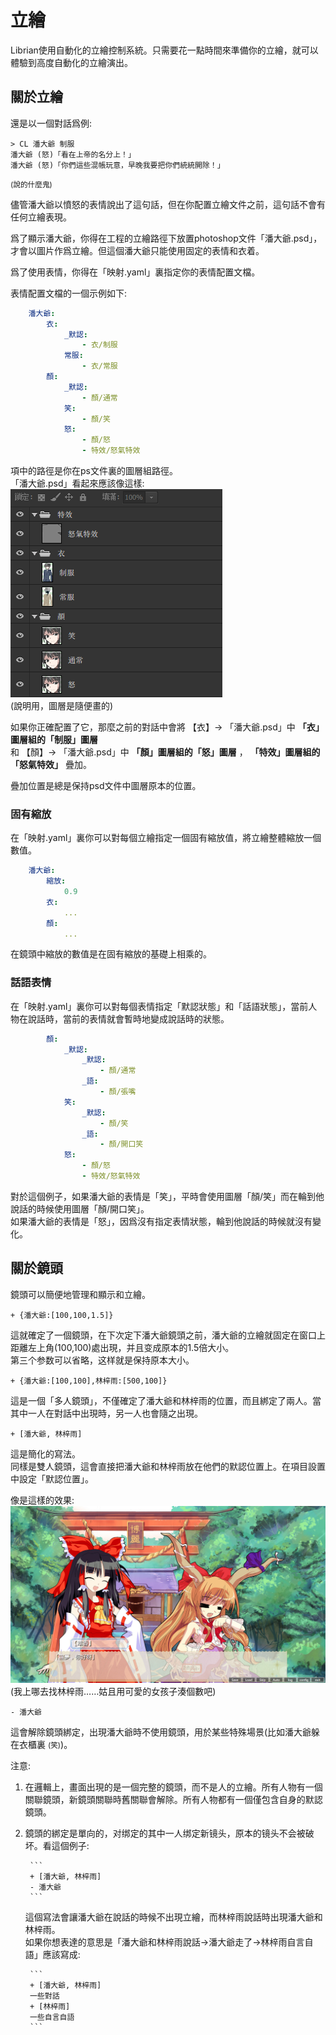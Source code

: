 # 立繪

Librian使用自動化的立繪控制系統。只需要花一點時間來準備你的立繪，就可以體驗到高度自動化的立繪演出。

## 關於立繪

還是以一個對話爲例: 

    > CL 潘大爺 制服    
    潘大爺 (怒)「看在上帝的名分上！」
    潘大爺 (怒)「你們這些混帳玩意，早晚我要把你們統統開除！」

<small>(說的什麼鬼)</small>

儘管潘大爺以憤怒的表情說出了這句話，但在你配置立繪文件之前，這句話不會有任何立繪表現。

爲了顯示潘大爺，你得在工程的立繪路徑下放置photoshop文件「潘大爺.psd」，才會以圖片作爲立繪。但這個潘大爺只能使用固定的表情和衣着。

爲了使用表情，你得在「映射.yaml」裏指定你的表情配置文檔。

表情配置文檔的一個示例如下: 
```yaml
    潘大爺:
        衣:
            _默認:
                - 衣/制服
            常服:
                - 衣/常服
        顏: 
            _默認:
                - 顏/通常
            笑:
                - 顏/笑
            怒:
                - 顏/怒
                - 特效/怒氣特效
```
項中的路徑是你在ps文件裏的圖層組路徑。   
「潘大爺.psd」看起來應該像這樣:    
![圖3](圖3.png)   
(說明用，圖層是隨便畫的)

如果你正確配置了它，那麼之前的對話中會將
【衣】-> 「潘大爺.psd」中 **「衣」圖層組的「制服」圖層**  
和
【顏】-> 「潘大爺.psd」中
        **「顏」圖層組的「怒」圖層** ，
        **「特效」圖層組的「怒氣特效」** 疊加。

疊加位置是總是保持psd文件中圖層原本的位置。

### 固有縮放
在「映射.yaml」裏你可以對每個立繪指定一個固有縮放值，將立繪整體縮放一個數值。
```yaml
    潘大爺:
        縮放:
            0.9
        衣:
            ...
        顏:
            ...
```
在鏡頭中縮放的數值是在固有縮放的基礎上相乘的。

### 話語表情
在「映射.yaml」裏你可以對每個表情指定「默認狀態」和「話語狀態」，當前人物在說話時，當前的表情就會暫時地變成說話時的狀態。   
```yaml
        顏: 
            _默認:
                _默認:
                    - 顏/通常
                _語:
                    - 顏/張嘴
            笑:
                _默認:
                    - 顏/笑
                _語:
                    - 顏/開口笑
            怒:
                - 顏/怒
                - 特效/怒氣特效
```
對於這個例子，如果潘大爺的表情是「笑」，平時會使用圖層「顏/笑」而在輪到他說話的時候使用圖層「顏/開口笑」。   
如果潘大爺的表情是「怒」，因爲沒有指定表情狀態，輪到他說話的時候就沒有變化。

## 關於鏡頭

鏡頭可以簡便地管理和顯示和立繪。

    + {潘大爺:[100,100,1.5]}

這就確定了一個鏡頭，在下次定下潘大爺鏡頭之前，潘大爺的立繪就固定在窗口上距離左上角(100,100)處出現，并且变成原本的1.5倍大小。   
第三个参数可以省略，这样就是保持原本大小。

    + {潘大爺:[100,100],林梓雨:[500,100]}

這是一個「多人鏡頭」，不僅確定了潘大爺和林梓雨的位置，而且綁定了兩人。當其中一人在對話中出現時，另一人也會隨之出現。 

    + [潘大爺, 林梓雨]

這是簡化的寫法。   
同樣是雙人鏡頭，這會直接把潘大爺和林梓雨放在他們的默認位置上。在項目設置中設定「默認位置」。

像是這樣的效果: 
![圖2](樣例_東方.jpg)
(我上哪去找林梓雨……姑且用可愛的女孩子湊個數吧)

    - 潘大爺
    
這會解除鏡頭綁定，出現潘大爺時不使用鏡頭，用於某些特殊場景(比如潘大爺躲在衣櫃裏 <small>(笑)</small>)。

注意: 

1. 在邏輯上，畫面出現的是一個完整的鏡頭，而不是人的立繪。所有人物有一個關聯鏡頭，新鏡頭關聯時舊關聯會解除。所有人物都有一個僅包含自身的默認鏡頭。

2. 鏡頭的綁定是單向的，对绑定的其中一人绑定新镜头，原本的镜头不会被破坏。看這個例子: 

        ```
        + [潘大爺, 林梓雨]
        - 潘大爺
        ```

    這個寫法會讓潘大爺在說話的時候不出現立繪，而林梓雨說話時出現潘大爺和林梓雨。   
    如果你想表達的意思是「潘大爺和林梓雨說話->潘大爺走了->林梓雨自言自語」應該寫成:
    
        ```
        + [潘大爺, 林梓雨]
        一些對話
        + [林梓雨]
        一些自言自語
        ```
